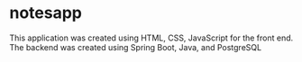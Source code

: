 # notesapp
This application was created using HTML, CSS, JavaScript for the front end. The backend was created using Spring Boot, Java, and PostgreSQL
